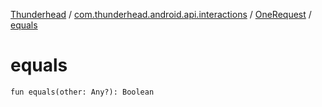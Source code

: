 [Thunderhead](../../index.md) / [com.thunderhead.android.api.interactions](../index.md) / [OneRequest](index.md) / [equals](./equals.md)

# equals

`fun equals(other: Any?): Boolean`